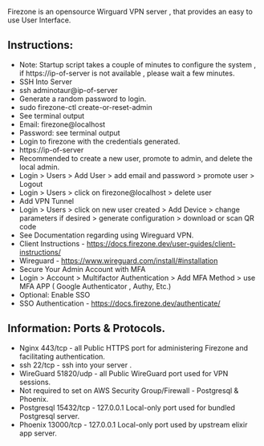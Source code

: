 Firezone is an opensource Wirguard VPN server , that provides an easy to use User Interface.

Instructions:
--------------
* Note: Startup script takes a couple of minutes to configure the system , if https://ip-of-server is not available , please wait a few minutes. 
* SSH Into Server
* ssh adminotaur@ip-of-server
* Generate a random password to login. 
* sudo firezone-ctl create-or-reset-admin
* See terminal output
* Email:  firezone@localhost
* Password: see terminal output
* Login to firezone with the credentials generated. 
* https://ip-of-server
* Recommended to create a new user, promote to admin, and delete the local admin. 
* Login > Users > Add User > add email and password > promote user > Logout
* Login > Users > click on firezone@localhost > delete user
* Add VPN Tunnel 
* Login >  Users > click on new user created > Add Device > change parameters if desired > generate configuration > download or scan QR code
* See Documentation regarding using Wireguard VPN. 
* Client Instructions - https://docs.firezone.dev/user-guides/client-instructions/
* Wireguard - https://www.wireguard.com/install/#installation
* Secure Your Admin Account with MFA
* Login > Account > Multifactor Authentication > Add MFA Method > use MFA APP ( Google Authenticator , Authy, Etc.)
* Optional: Enable SSO 
* SSO Authentication - https://docs.firezone.dev/authenticate/

Information: Ports & Protocols.
------------------------------ 
* Nginx 443/tcp - all Public HTTPS port for administering Firezone and facilitating authentication. 
* ssh  22/tcp - ssh into your server . 
* WireGuard 51820/udp - all Public WireGuard port used for VPN sessions.
* Not required to set on AWS Security Group/Firewall - Postgresql & Phoenix. 
* Postgresql 15432/tcp - 127.0.0.1 Local-only port used for bundled Postgresql server.
* Phoenix 13000/tcp - 127.0.0.1 Local-only port used by upstream elixir app server.